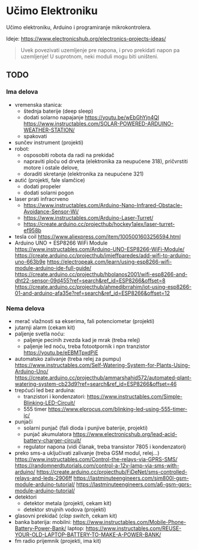 # Učimo Elektroniku

Učimo elektroniku, Arduino i programiranje mikrokontrolera.

Ideje: https://www.electronicshub.org/electronics-projects-ideas/

>Uvek povezivati uzemljenje pre napona, i prvo prekidati napon pa uzemljenje! U suprotnom, neki moduli mogu biti uništeni.

## TODO
### Ima delova
- vremenska stanica:
  - štednja baterije (deep sleep)
  - dodati solarno napajanje
    https://youtu.be/wEbGhYjn4QI
    https://www.instructables.com/SOLAR-POWERED-ARDUINO-WEATHER-STATION/
  - spakovati
- sunčev instrument (projekti)
- robot:
  - osposobiti robota da radi na prekidač
  - napraviti ploču od drveta (elektronika za neupućene 318), pričvrstiti motore i ostale delove, 
  - doraditi skretanje (elektronika za neupućene 321)
- autić (projekti, fale slamčice)
  - dodati propeler
  - dodati solarni pogon
- laser prati infracrveno
  - https://www.instructables.com/Arduino-Nano-Infrared-Obstacle-Avoidance-Sensor-Wi/
  - https://www.instructables.com/Arduino-Laser-Turret/
  - https://create.arduino.cc/projecthub/hockey1alex/laser-turret-ef958b
- tesla coil https://www.aliexpress.com/item/1005001603256594.html
- Arduino UNO + ESP8266 WiFi Module 
  https://www.instructables.com/Arduino-UNO-ESP8266-WiFi-Module/
  https://create.arduino.cc/projecthub/imjeffparedes/add-wifi-to-arduino-uno-663b9e
  https://electropeak.com/learn/using-esp8266-wifi-module-arduino-ide-full-guide/
  https://create.arduino.cc/projecthub/hbolanos2001/wifi-esp8266-and-dht22-sensor-09d455?ref=search&ref_id=ESP8266&offset=8
  https://create.arduino.cc/projecthub/ahmedibrrahim/iot-using-esp8266-01-and-arduino-afa35e?ref=search&ref_id=ESP8266&offset=12

### Nema delova
- merač vlažnosti sa ekserima, fali potenciometar (projekti)
- jutarnji alarm (cekam kit)
- paljenje svetla noću:
  - paljenje pecinih zvezda kad je mrak (treba relej)
  - paljenje led noću, treba fotootpornik i npn tranzistor https://youtu.be/eEBMTpxdPiE
- automatsko zalivanje (treba relej za pumpu)
  https://www.instructables.com/Self-Watering-System-for-Plants-Using-Arduino-Uno/
  https://create.arduino.cc/projecthub/ammarshahid572/automated-plant-watering-system-cb23d9?ref=search&ref_id=ESP8266&offset=46
- trepćući led bez arduina:
  - tranzistori i kondenzatori: https://www.instructables.com/Simple-Blinking-LED-Circuit/
  - 555 timer https://www.elprocus.com/blinking-led-using-555-timer-ic/
- punjači
  - solarni punjač (fali dioda i punjive baterije, projekti)
  - punjač akumulatora https://www.electronicshub.org/lead-acid-battery-charger-circuit/
  - regulator napona (vidi članak, treba transistor 7805 i kondenzatori)
- preko sms-a uključivati zalivanje (treba GSM modul, relej...)
  https://www.instructables.com/Control-the-relays-via-GPRS-SMS/
  https://randomnerdtutorials.com/control-a-12v-lamp-via-sms-with-arduino/
  https://create.arduino.cc/projecthub/FiDeNet/sms-controlled-relays-and-leds-2906ff
  https://lastminuteengineers.com/sim800l-gsm-module-arduino-tutorial/
  https://lastminuteengineers.com/a6-gsm-gprs-module-arduino-tutorial/
- detektori
  - detektor metala (projekti, cekam kit)
  - detektor strujnih vodova (projekti)
- glasovni prekidač (*clap switch*, cekam kit)
- banka baterija: 
  mobilni: 
    https://www.instructables.com/Mobile-Phone-Battery-Power-Bank/
  laptop:
    https://www.instructables.com/REUSE-YOUR-OLD-LAPTOP-BATTERY-TO-MAKE-A-POWER-BANK/
- fm radio prijemnik (projekti, ima kit)
